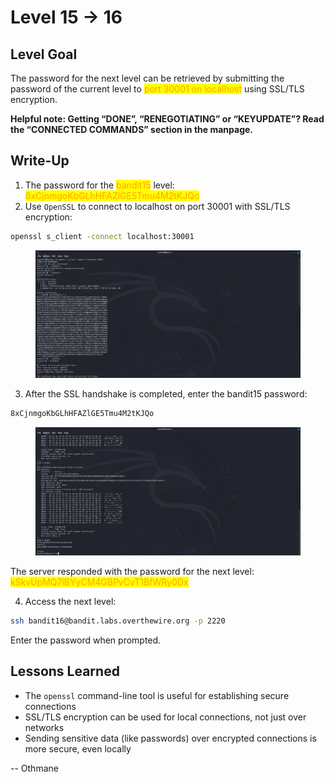 # Level 15 → 16

## Level Goal

The password for the next level can be retrieved by submitting the password of the current level to <mark style="color:orange;">port 30001 on localhost</mark> using SSL/TLS encryption.

**Helpful note: Getting “DONE”, “RENEGOTIATING” or “KEYUPDATE”? Read the “CONNECTED COMMANDS” section in the manpage.**



## Write-Up

1. The password for the <mark style="color:orange;">bandit15</mark> level: <mark style="color:orange;">8xCjnmgoKbGLhHFAZlGE5Tmu4M2tKJQo</mark>
2. Use `OpenSSL` to connect to localhost on port 30001 with SSL/TLS encryption:

```sh
openssl s_client -connect localhost:30001
```

<figure><img src="../../../../.gitbook/assets/image (25).png" alt="openssl s_client -connect localhost:30001"><figcaption></figcaption></figure>

3. After the SSL handshake is completed, enter the bandit15 password:

```sh
8xCjnmgoKbGLhHFAZlGE5Tmu4M2tKJQo
```

<figure><img src="../../../../.gitbook/assets/image (27).png" alt="8xCjnmgoKbGLhHFAZlGE5Tmu4M2tKJQo"><figcaption></figcaption></figure>

The server responded with the password for the next level: <mark style="color:orange;">kSkvUpMQ7lBYyCM4GBPvCvT1BfWRy0Dx</mark>

4. Access the next level:

```sh
ssh bandit16@bandit.labs.overthewire.org -p 2220
```

Enter the password when prompted.



## Lessons Learned

* The `openssl` command-line tool is useful for establishing secure connections
* SSL/TLS encryption can be used for local connections, not just over networks
* Sending sensitive data (like passwords) over encrypted connections is more secure, even locally



\-- Othmane



